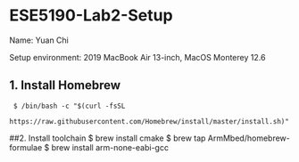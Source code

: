 # ESE5190-Lab2-Setup
Name: Yuan Chi

Setup environment: 2019 MacBook Air 13-inch, MacOS Monterey 12.6


## 1. Install Homebrew
     $ /bin/bash -c "$(curl -fsSL
     https://raw.githubusercontent.com/Homebrew/install/master/install.sh)"
   
##2. Install toolchain
     $ brew install cmake
     $ brew tap ArmMbed/homebrew-formulae
     $ brew install arm-none-eabi-gcc
